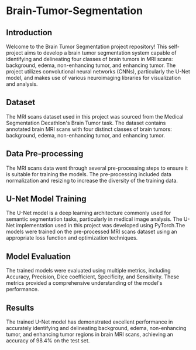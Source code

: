 # Brain-Tumor-Segmentation

## Introduction
Welcome to the Brain Tumor Segmentation project repository! This self-project aims to develop a brain tumor segmentation system capable of identifying and delineating four classes of brain tumors in MRI scans: background, edema, non-enhancing tumor, and enhancing tumor. The project utilizes convolutional neural networks (CNNs), particularly the U-Net model, and makes use of various neuroimaging libraries for visualization and analysis.

## Dataset
The MRI scans dataset used in this project was sourced from the Medical Segmentation Decathlon's Brain Tumor task. The dataset contains annotated brain MRI scans with four distinct classes of brain tumors: background, edema, non-enhancing tumor, and enhancing tumor.

## Data Pre-processing
The MRI scans data went through several pre-processing steps to ensure it is suitable for training the models. The pre-processing included data normalization and resizing to increase the diversity of the training data.


## U-Net Model Training
The U-Net model is a deep learning architecture commonly used for semantic segmentation tasks, particularly in medical image analysis. The U-Net implementation used in this project was developed using PyTorch.The models were trained on the pre-processed MRI scans dataset using an appropriate loss function and optimization techniques.

## Model Evaluation
The trained models were evaluated using multiple metrics, including Accuracy, Precision, Dice coefficient, Specificity, and Sensitivity. These metrics provided a comprehensive understanding of the model's performance.

## Results
The trained U-Net model has demonstrated excellent performance in accurately identifying and delineating background, edema, non-enhancing tumor, and enhancing tumor regions in brain MRI scans, achieving an accuracy of 98.4% on the test set.
